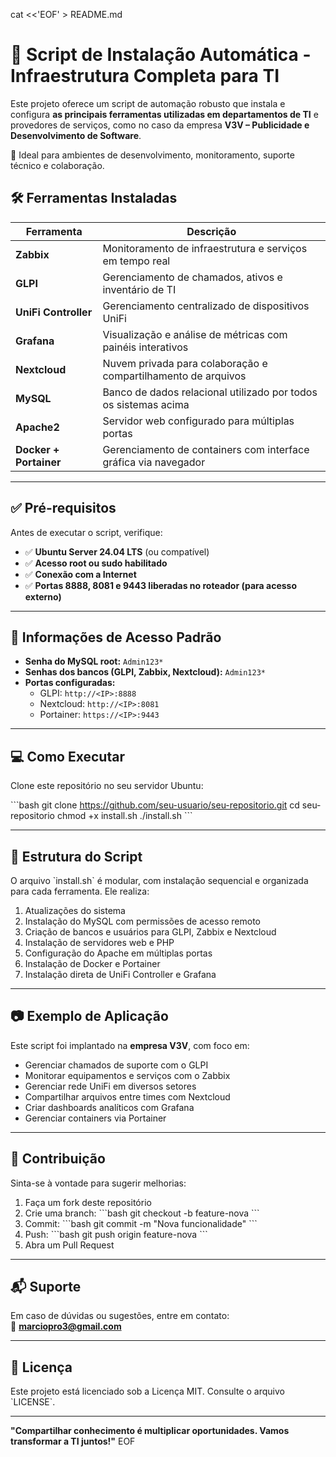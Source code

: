 cat <<'EOF' > README.md
# 🚀 Script de Instalação Automática - Infraestrutura Completa para TI

Este projeto oferece um script de automação robusto que instala e configura **as principais ferramentas utilizadas em departamentos de TI** e provedores de serviços, como no caso da empresa **V3V – Publicidade e Desenvolvimento de Software**.

🔧 Ideal para ambientes de desenvolvimento, monitoramento, suporte técnico e colaboração.

## 🛠️ Ferramentas Instaladas

| Ferramenta           | Descrição                                                                 |
|----------------------|---------------------------------------------------------------------------|
| **Zabbix**           | Monitoramento de infraestrutura e serviços em tempo real                  |
| **GLPI**             | Gerenciamento de chamados, ativos e inventário de TI                      |
| **UniFi Controller** | Gerenciamento centralizado de dispositivos UniFi                          |
| **Grafana**          | Visualização e análise de métricas com painéis interativos                |
| **Nextcloud**        | Nuvem privada para colaboração e compartilhamento de arquivos             |
| **MySQL**            | Banco de dados relacional utilizado por todos os sistemas acima           |
| **Apache2**          | Servidor web configurado para múltiplas portas                            |
| **Docker + Portainer** | Gerenciamento de containers com interface gráfica via navegador        |

---

## ✅ Pré-requisitos

Antes de executar o script, verifique:

- ✅ **Ubuntu Server 24.04 LTS** (ou compatível)
- ✅ **Acesso root ou sudo habilitado**
- ✅ **Conexão com a Internet**
- ✅ **Portas 8888, 8081 e 9443 liberadas no roteador (para acesso externo)**

---

## 🔐 Informações de Acesso Padrão

- **Senha do MySQL root:** `Admin123*`  
- **Senhas dos bancos (GLPI, Zabbix, Nextcloud):** `Admin123*`  
- **Portas configuradas:**  
  - GLPI: `http://<IP>:8888`  
  - Nextcloud: `http://<IP>:8081`  
  - Portainer: `https://<IP>:9443`  

---

## 💻 Como Executar

Clone este repositório no seu servidor Ubuntu:

\`\`\`bash
git clone https://github.com/seu-usuario/seu-repositorio.git
cd seu-repositorio
chmod +x install.sh
./install.sh
\`\`\`

---

## 📁 Estrutura do Script

O arquivo \`install.sh\` é modular, com instalação sequencial e organizada para cada ferramenta. Ele realiza:

1. Atualizações do sistema
2. Instalação do MySQL com permissões de acesso remoto
3. Criação de bancos e usuários para GLPI, Zabbix e Nextcloud
4. Instalação de servidores web e PHP
5. Configuração do Apache em múltiplas portas
6. Instalação de Docker e Portainer
7. Instalação direta de UniFi Controller e Grafana

---

## 📷 Exemplo de Aplicação

Este script foi implantado na **empresa V3V**, com foco em:

- Gerenciar chamados de suporte com o GLPI
- Monitorar equipamentos e serviços com o Zabbix
- Gerenciar rede UniFi em diversos setores
- Compartilhar arquivos entre times com Nextcloud
- Criar dashboards analíticos com Grafana
- Gerenciar containers via Portainer

---

## 🤝 Contribuição

Sinta-se à vontade para sugerir melhorias:

1. Faça um fork deste repositório
2. Crie uma branch:
   \`\`\`bash
   git checkout -b feature-nova
   \`\`\`
3. Commit:
   \`\`\`bash
   git commit -m "Nova funcionalidade"
   \`\`\`
4. Push:
   \`\`\`bash
   git push origin feature-nova
   \`\`\`
5. Abra um Pull Request

---

## 📬 Suporte

Em caso de dúvidas ou sugestões, entre em contato:  
📧 **marciopro3@gmail.com**

---

## 📄 Licença

Este projeto está licenciado sob a Licença MIT. Consulte o arquivo \`LICENSE\`.

---

**"Compartilhar conhecimento é multiplicar oportunidades. Vamos transformar a TI juntos!"**
EOF
